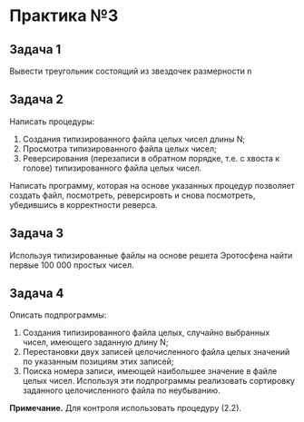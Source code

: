 # Практика №3

## Задача 1

Вывести треугольник состоящий из звездочек размерности n

## Задача 2

Написать процедуры:

1. Создания типизированного файла целых чисел длины N;
2. Просмотра типизированного файла целых чисел;
3. Реверсирования (перезаписи в обратном порядке, т.е. с хвоста к голове) типизированного файла целых чисел.

Написать программу, которая на основе указанных процедур позволяет создать файл, посмотреть, реверсировть и снова посмотреть, убедившись в корректности реверса.

## Задача 3

Используя типизированные файлы на основе решета Эротосфена найти первые 100 000 простых чисел.

## Задача 4

Описать подпрограммы:
1. Создания типизированного файла целых, случайно выбранных чисел, имеющего заданную длину N;
2. Перестановки двух записей целочисленного файла целых значений по указанным позициям этих записей;
3. Поиска номера записи, имеющей наибольшее значение в файле целых чисел.
Используя эти подпрограммы реализовать сортировку заданного целочисленного файла по неубыванию.

**Примечание.** Для контроля использовать процедуру (2.2).